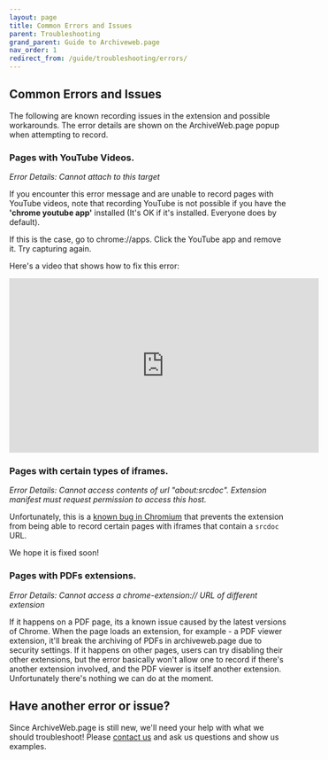 ```yaml
---
layout: page
title: Common Errors and Issues
parent: Troubleshooting
grand_parent: Guide to Archiveweb.page
nav_order: 1
redirect_from: /guide/troubleshooting/errors/
---
```


## Common Errors and Issues

The following are known recording issues in the extension and possible workarounds. The error details are shown on the ArchiveWeb.page popup when attempting to record.

### Pages with YouTube Videos.

*Error Details: Cannot attach to this target*

If you encounter this error message and are unable to record pages with YouTube videos, note that recording YouTube is not possible if you have the <b>'chrome youtube app'</b> installed (It's OK if it's installed. Everyone does by default).

If this is the case, go to chrome://apps. Click the YouTube app and remove it. Try capturing again.

Here's a video that shows how to fix this error:

<iframe width="560" height="315" src="https://www.youtube.com/embed/X2j27XeOp_0" frameborder="0" allow="accelerometer; autoplay; clipboard-write; encrypted-media; gyroscope; picture-in-picture" allowfullscreen></iframe>


### Pages with certain types of iframes.

*Error Details: Cannot access contents of url "about:srcdoc". Extension manifest must request permission to access this host.*

Unfortunately, this is a [known bug in Chromium](https://bugs.chromium.org/p/chromium/issues/detail?id=1147826) that prevents the extension from being able to record certain pages with iframes that contain a `srcdoc` URL.

We hope it is fixed soon!

### Pages with PDFs extensions.

*Error Details: Cannot access a chrome-extension:// URL of different extension*

If it happens on a PDF page, its a known issue caused by the latest versions of Chrome. When the page loads an extension, for example - a PDF viewer extension, it'll break the archiving of PDFs in archiveweb.page due to security settings. If it happens on other pages, users can try disabling their other extensions, but the error basically won't allow one to record if there's another extension involved, and the PDF viewer is itself another extension. Unfortunately there's nothing we can do at the moment.

## Have another error or issue?
Since ArchiveWeb.page is still new, we'll need your help with what we should troubleshoot! Please [contact us](/contact) and ask us questions and show us examples.
